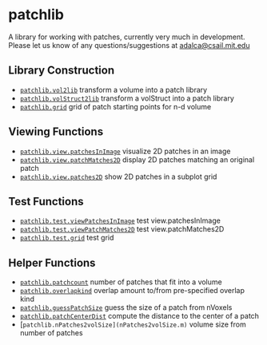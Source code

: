 patchlib
========

A library for working with patches, currently very much in development.
Please let us know of any questions/suggestions at adalca@csail.mit.edu

Library Construction
--------------------
- [`patchlib.vol2lib`](vol2lib.m) transform a volume into a patch library
- [`patchlib.volStruct2lib`](volStruct2lib.m) transform a volStruct into a patch library
- [`patchlib.grid`](grid.m) grid of patch starting points for n-d volume

Viewing Functions
-----------------
- [`patchlib.view.patchesInImage`](viewPatchesInImage.m) visualize 2D patches in an image
- [`patchlib.view.patchMatches2D`](viewPatchMatches2D.m) display 2D patches matching an original patch
- [`patchlib.view.patches2D`](viewPatches2D.m) show 2D patches in a subplot grid

Test Functions
--------------
- [`patchlib.test.viewPatchesInImage`](testViewPatchesInImage.m) test view.patchesInImage
- [`patchlib.test.viewPatchMatches2D`](testViewPatchMatches2D.m) test view.patchMatches2D
- [`patchlib.test.grid`](testGrid.m) test grid

Helper Functions
----------------
- [`patchlib.patchcount`](patchcount.m) number of patches that fit into a volume
- [`patchlib.overlapkind`](overlapkind.m) overlap amount to/from pre-specified overlap kind
- [`patchlib.guessPatchSize`](guessPatchSize.m) guess the size of a patch from nVoxels
- [`patchlib.patchCenterDist`](patchCenterDist.m) compute the distance to the center of a patch
- [`patchlib.nPatches2volSize](nPatches2volSize.m)` volume size from number of patches
